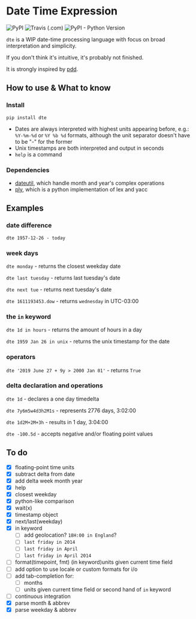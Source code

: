 # Date Time Expression

![PyPI](https://img.shields.io/pypi/v/dte)
![Travis (.com)](https://img.shields.io/travis/com/mvrozanti/dte)
![PyPI - Python Version](https://img.shields.io/pypi/pyversions/dte)

`dte` is a WIP date-time processing language with focus on broad interpretation and simplicity.

If you don't think it's intuitive, it's probably not finished.

It is strongly inspired by [pdd](https://github.com/jarun/pdd).

## How to use & What to know

### Install

`pip install dte`


- Dates are always interpreted with highest units appearing before, e.g.: `%Y-%m-%d` or `%Y %b %d` formats, although the unit separator doesn't have to be "-" for the former
- Unix timestamps are both interpreted and output in seconds
- `help` is a command

### Dependencies
- [dateutil](https://github.com/dateutil/dateutil), which handle month and year's complex operations
- [ply](https://github.com/dabeaz/ply), which is a python implementation of lex and yacc

## Examples

### date difference
`dte 1957-12-26 - today`

### week days
`dte monday` - returns the closest weekday date

`dte last tuesday` - returns last tuesday's date

`dte next tue` - returns next tuesday's date

`dte 1611193453.dow` - returns `wednesday` in UTC-03:00

### the `in` keyword

`dte 1d in hours` - returns the amount of hours in a day

`dte 1959 Jan 26 in unix` - returns the unix timestamp for the date

### operators

`dte '2019 June 27 + 9y > 2000 Jan 01'` - returns `True`

### delta declaration and operations
`dte 1d` - declares a one day timedelta

`dte 7y6m5w4d3h2M1s` - represents 2776 days, 3:02:00

`dte 1d2M+2M+3h` - results in 1 day, 3:04:00

`dte -100.5d` - accepts negative and/or floating point values

## To do
- [x] floating-point time units
- [x] subtract delta from date
- [x] add delta week month year
- [x] help
- [x] closest weekday
- [x] python-like comparison
- [x] wait(x)
- [x] timestamp object
- [x] next/last(weekday)
- [x] in keyword
  - [ ] add geolocation? `18H:00 in England`?
  - [ ] `last friday in 2014`
  - [ ] `last friday in April`
  - [ ] `last friday in April 2014`
- [ ] format(timepoint, fmt) (in keyword)units given current time field
- [ ] add option to use locale or custom formats for i/o
- [ ] add tab-completion for:
  - [ ] months
  - [ ] units given current time field or second hand of `in` keyword
- [ ] continuous integration
- [x] parse month & abbrev
- [x] parse weekday & abbrev
